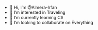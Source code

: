 - 👋 Hi, I’m @Almera-Irfan
- 👀 I’m interested in Traveling 
- 🌱 I’m currently learning CS
- 💞️ I’m looking to collaborate on Everything 
<!---
Almera-Irfan/Almera-Irfan is a ✨ special ✨ repository because its `README.md` (this file) appears on your GitHub profile.
You can click the Preview link to take a look at your changes.
--->
